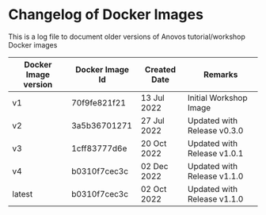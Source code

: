 # Changelog of Docker Images 

This is a log file to document older versions of Anovos tutorial/workshop Docker images

| Docker Image version        	| Docker Image Id   	| Created Date  	| Remarks  			|
|-------------------------------|-----------------------|-----------------------|-------------------------------|
| v1            		| 70f9fe821f21       	| 13 Jul 2022       	| Initial Workshop Image    	|
| v2          			| 3a5b36701271 		| 27 Jul 2022 		| Updated with Release v0.3.0	|
| v3            		| 1cff83777d6e   	| 20 Oct 2022    	| Updated with Release v1.0.1	|
| v4                            | b0310f7cec3c		| 02 Dec 2022           | Updated with Release v1.1.0   |
| latest            		| b0310f7cec3c 		| 02 Oct 2022    	| Updated with Release v1.1.0	|
